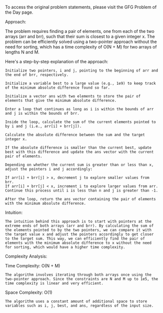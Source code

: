 To access the original problem statements, please visit the GFG Problem of the Day page.

Approach:

The problem requires finding a pair of elements, one from each of the two arrays (arr and brr), such that their sum is closest to a given integer x. The problem can be efficiently solved using a two-pointer approach without the need for sorting, which has a time complexity of O(N + M) for two arrays of lengths N and M.

Here's a step-by-step explanation of the approach:

    Initialize two pointers, i and j, pointing to the beginning of arr and the end of brr, respectively.

    Initialize a variable best to a large value (e.g., 1e9) to keep track of the minimum absolute difference found so far.

    Initialize a vector ans with two elements to store the pair of elements that give the minimum absolute difference.

    Enter a loop that continues as long as i is within the bounds of arr and j is within the bounds of brr.

    Inside the loop, calculate the sum of the current elements pointed to by i and j (i.e., arr[i] + brr[j]).

    Calculate the absolute difference between the sum and the target integer x.

    If the absolute difference is smaller than the current best, update best with this difference and update the ans vector with the current pair of elements.

    Depending on whether the current sum is greater than or less than x, adjust the pointers i and j accordingly:

    If arr[i] + brr[j] > x, decrement j to explore smaller values from brr.
    If arr[i] + brr[j] < x, increment i to explore larger values from arr.
    Continue this process until i is less than n and j is greater than -1.

    After the loop, return the ans vector containing the pair of elements with the minimum absolute difference.

Intuition:

    The intuition behind this approach is to start with pointers at the extreme ends of both arrays (arr and brr). By calculating the sum of the elements pointed to by the two pointers, we can compare it with the target value x and adjust the pointers accordingly to get closer to the target sum. This way, we can efficiently find the pair of elements with the minimum absolute difference to x without the need for sorting, which would have a higher time complexity.

Complexity Analysis:

Time Complexity: O(N + M)

    The algorithm involves iterating through both arrays once using the two-pointer approach. Since the constraints are N and M up to 1e5, the time complexity is linear and very efficient.
Space Complexity: O(1)

    The algorithm uses a constant amount of additional space to store variables such as i, j, best, and ans, regardless of the input size.